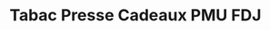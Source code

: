 ---
title: "Tabac Presse Cadeaux PMU FDJ"
url: /rieux-minervois/tabac-presse-cadeaux-pmu-fdj/
shop: Zeitungen
---